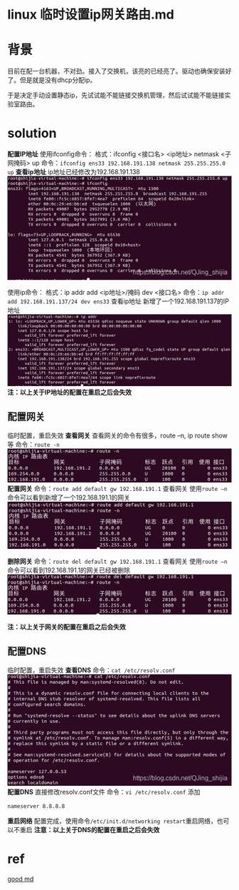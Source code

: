 # linux 临时设置ip网关路由.md



# 背景

目前在配一台机器，不对劲。接入了交换机，该亮的已经亮了。驱动也确保安装好了。但是就是没有dhcp分配ip。

于是决定手动设置静态ip，先试试能不能链接交换机管理，然后试试能不能链接实验室路由。



# solution



**配置IP地址**
使用ifconfig命令：
格式：ifconfig <接口名> <ip地址> netmask <子网掩码> up
命令：`ifconfig ens33 192.168.191.138 netmask 255.255.255.0 up`
**查看ip地址**
ip地址已经修改为192.168.191.138
![在这里插入图片描述](https://raw.githubusercontent.com/kengerlwl/kengerlwl.github.io/master/image/7350ba19c0fe09009479d4ff4f4fcffb/d7b7336e97cc0a77510139991a2013eb.png)

使用ip命令：
格式：ip addr add <ip地址>/掩码 dev <接口名>
命令：`ip addr add 192.168.191.137/24 dev ens33`
查看ip地址
新增了一个192.168.191.137的IP地址
![在这里插入图片描述](https://raw.githubusercontent.com/kengerlwl/kengerlwl.github.io/master/image/7350ba19c0fe09009479d4ff4f4fcffb/998f1846ac0a72b8a055532dfc8fa6ad.png)
**注：以上关于IP地址的配置在重启之后会失效**

## 配置网关

临时配置，重启失效
**查看网关**
查看网关的命令有很多，route –n, ip route show等
命令：`route -n`
![在这里插入图片描述](https://raw.githubusercontent.com/kengerlwl/kengerlwl.github.io/master/image/7350ba19c0fe09009479d4ff4f4fcffb/ec66e15b0a77c1c382beac8481f209d6.png)
**配置网关**
命令：`route add default gw 192.168.191.1`
查看网关
使用`route –n`命令可以看到新增了一个192.168.191.1的网关
![在这里插入图片描述](https://raw.githubusercontent.com/kengerlwl/kengerlwl.github.io/master/image/7350ba19c0fe09009479d4ff4f4fcffb/48ab2498532b9d5f1c9306c85aa0e0fe.png)

**删除网关**
命令：`route del default gw 192.168.191.1`
查看网关
使用`route –n`命令可以看到192.168.191.1的网关已经被删除
![在这里插入图片描述](https://raw.githubusercontent.com/kengerlwl/kengerlwl.github.io/master/image/7350ba19c0fe09009479d4ff4f4fcffb/6b12de69682be8bab079a225d7c109cb.png)

**注：以上关于网关的配置在重启之后会失效**

## 配置DNS

临时配置，重启失效
**查看DNS**
命令：`cat /etc/resolv.conf`
![在这里插入图片描述](https://raw.githubusercontent.com/kengerlwl/kengerlwl.github.io/master/image/7350ba19c0fe09009479d4ff4f4fcffb/10c0dc7327c5c3e23ba8ef5bc85f98c0.png)
**配置DNS**
直接修改resolv.conf文件
命令：`vi /etc/resolv.conf`
添加

```bash
nameserver 8.8.8.8
```

**重启网络**
配置完成，使用命令`/etc/init.d/networking restart`重启网络，也可以不重启
**注意：以上关于DNS的配置在重启之后会失效**





# ref

[good md](https://blog.csdn.net/QJing_shijia/article/details/116448245)


